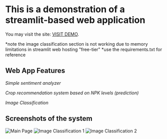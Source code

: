 # This is a demonstration of a streamlit-based web application
You may visit the site: [VISIT DEMO](https://iteqmtproject.streamlit.app).

*note the image classification section is not working due to memory limitations in streamlit web hosting "free-tier"
*use the requirements.txt for reference


## Web App Features

_Simple sentiment analyzer_

_Crop recommendation system based on NPK levels (prediction)_

_Image Classification_

## Screenshots of the system

![Main Page](https://github.com/koalatech/streamlit_web_app/assets/9511244/94c6d9f5-69f8-43b5-b98a-a8af973d5a77)
![Image Classification 1](https://github.com/koalatech/streamlit_web_app/assets/9511244/59be6bd5-2489-4827-871a-b158085c513d)
![Image Classification 2](https://github.com/koalatech/streamlit_web_app/assets/9511244/fc3b3a1d-d8d0-45c5-9bb9-0dcae11d5339)
